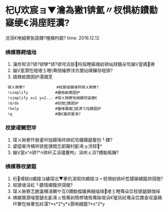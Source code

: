 ﻿# 杞欢宸ョ▼瀹為獙1锛氳〃杈惧紡鐨勫寲绠€涓庢眰瀵?
浣滆€咃細寮犱笢鏄?楂樻枃鎴?
time: 2016.12.12
### 绋嬪簭鍔熻兘

1. 瀹炵幇浜?锛?锛孿*锛?锛宆浜旂杩愮畻鏂瑰紡锛屾殏鏃朵笉鏀寔鎷彿
2. 鏀寔灏忔暟璁＄畻(骞傚繀椤讳负闈炶礋鏁存暟锛?
2. 鍏蜂綋鎸囦护濡備笅
```
 琛ㄨ揪寮?              #杈撳叆鍚堟硶琛ㄨ揪寮?
 !simplify            #鍖栫畝鎸囦护
 !simplify x=1 y=2... #琛ㄨ揪寮忚祴鍊煎寲绠€
 !d/dx                #姹傚鎸囦护
 !help                #鑾峰彇甯姪淇℃伅鎸囦护
 !q                   #閫€鍑烘寚浠?
```

### 杈撳叆闄愬埗

1. 琛ㄨ揪寮忓敖鍙兘鍚堟硶锛屼笉鑳藉嚭鐜扮┖鏍?
2. 鍙橀噺涔樻硶锛氬彉閲忎箣闂村彲浠ョ渷鐣*
3. 鏀寔x^n锛?^n锛屽叾涓璶蹇呴』涓哄ぇ浜?鐨勬暣鏁?

### 绋嬪簭杈撳嚭

1. 绗竴娆¤緭鍏ヨ繍琛岀▼搴忛渶瑕佽緭鍏ヨ〃杈惧紡锛屽惁鍒欒緭鍑烘彁閱?
2. 杈撳叆涓虹┖鏃惰緭鍑烘彁閱?
3. 琛ㄨ揪寮忎腑瀛樺湪闄や互0鐨勬儏鍐典細缁堟璁＄畻骞朵笖杈撳嚭鎻愰啋
4. 绋嬪簭灏嗘墍鏈夊彲浠ュ悎骞剁殑椤瑰悎骞跺埌涓€璧凤紝骞朵笖鎸夌収瀛楀吀搴忔帓搴忥紝濡?\*x\*2\*y\*x灏嗚緭鍑?\*x^2\*y

